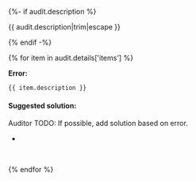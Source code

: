 {%- if audit.description %}

{{ audit.description|trim|escape }}

{% endif -%}

{% for item in audit.details['items'] %}

__Error:__

```
{{ item.description }}
```

#### Suggested solution:
Auditor TODO: If possible, add solution based on error.

-
<br>

{% endfor %}

<br>